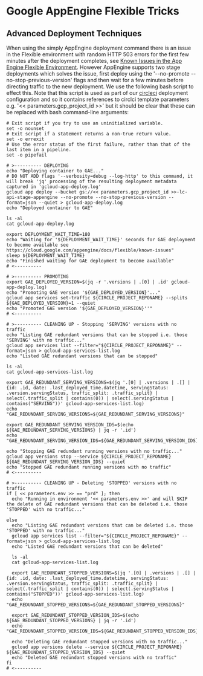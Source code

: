 # Google AppEngine Flexible Tricks

## Advanced Deployment Techniques

When using the simply AppEngine deployment command there is an issue in the Flexible environment with random HTTP 503 errors for the first few minutes after the deployment completes, see [Known Issues in the App Engine Flexible Environment](https://cloud.google.com/appengine/docs/flexible/known-issues).
However AppEngine supports two stage deployments which solves the issue, first deploy using the '--no-promote --no-stop-previous-version' flags and then wait for a few minutes before directing traffic to the new deployment.
We use the following bash script to effect this.
Note that this script is used as part of our [circleci](https://circleci.com) deployment configuration and so it contains references to circlci template parameters e.g. '<< parameters.gcp_project_id >>' but it should be clear that these can be replaced with bash command-line arguments:

```shell
# Exit script if you try to use an uninitialized variable.
set -o nounset
# Exit script if a statement returns a non-true return value.
set -o errexit
# Use the error status of the first failure, rather than that of the last item in a pipeline.
set -o pipefail

# >---------- DEPLOYING
echo "Deploying container to GAE..."
# DO NOT ADD flags '--verbosity=debug --log-http' to this command, it will break 'jq' processing of the resulting deployment metadata captured in 'gcloud-app-deploy.log'
gcloud app deploy --bucket gs://<< parameters.gcp_project_id >>-lc-api-stage-appengine --no-promote --no-stop-previous-version --format=json --quiet > gcloud-app-deploy.log
echo "Deployed container to GAE"

ls -al
cat gcloud-app-deploy.log

export DEPLOYMENT_WAIT_TIME=180
echo "Waiting for '${DEPLOYMENT_WAIT_TIME}' seconds for GAE deployment to become available see https://cloud.google.com/appengine/docs/flexible/known-issues"
sleep ${DEPLOYMENT_WAIT_TIME}
echo "Finished waiting for GAE deployment to become available"
# <----------

# >---------- PROMOTING
export GAE_DEPLOYED_VERSION=$(jq -r '.versions | .[0] | .id' gcloud-app-deploy.log)
echo "Promoting GAE version '${GAE_DEPLOYED_VERSION}'..."
gcloud app services set-traffic ${CIRCLE_PROJECT_REPONAME} --splits ${GAE_DEPLOYED_VERSION}=1 --quiet
echo "Promoted GAE version '${GAE_DEPLOYED_VERSION}''"
# <----------

# >---------- CLEANING UP - Stopping 'SERVING' versions with no traffic
echo "Listing GAE redundant versions that can be stopped i.e. those 'SERVING' with no traffic..."
gcloud app services list --filter="${CIRCLE_PROJECT_REPONAME}" --format=json > gcloud-app-services-list.log
echo "Listed GAE redundant versions that can be stopped"

ls -al
cat gcloud-app-services-list.log

export GAE_REDUNDANT_SERVING_VERSIONS=$(jq '.[0] | .versions | .[] | {id: .id, date: .last_deployed_time.datetime, servingStatus: .version.servingStatus, traffic_split: .traffic_split} | select(.traffic_split | contains(0)) | select(.servingStatus | contains("SERVING"))' gcloud-app-services-list.log)
echo "GAE_REDUNDANT_SERVING_VERSIONS=${GAE_REDUNDANT_SERVING_VERSIONS}"

export GAE_REDUNDANT_SERVING_VERSION_IDS=$(echo ${GAE_REDUNDANT_SERVING_VERSIONS} | jq -r '.id')
echo "GAE_REDUNDANT_SERVING_VERSION_IDS=${GAE_REDUNDANT_SERVING_VERSION_IDS}"

echo "Stopping GAE redundant running versions with no traffic..."
gcloud app versions stop --service ${CIRCLE_PROJECT_REPONAME} ${GAE_REDUNDANT_SERVING_VERSION_IDS} --quiet
echo "Stopped GAE redundant running versions with no traffic"
# <----------

# >---------- CLEANING UP - Deleting 'STOPPED' versions with no traffic
if [ << parameters.env >> == "prd" ]; then
  echo "Running in environment '<< parameters.env >>' and will SKIP the delete of GAE redundant versions that can be deleted i.e. those 'STOPPED' with no traffic..."

else
  echo "Listing GAE redundant versions that can be deleted i.e. those 'STOPPED' with no traffic..."
  gcloud app services list --filter="${CIRCLE_PROJECT_REPONAME}" --format=json > gcloud-app-services-list.log
  echo "Listed GAE redundant versions that can be deleted"

  ls -al
  cat gcloud-app-services-list.log

  export GAE_REDUNDANT_STOPPED_VERSIONS=$(jq '.[0] | .versions | .[] | {id: .id, date: .last_deployed_time.datetime, servingStatus: .version.servingStatus, traffic_split: .traffic_split} | select(.traffic_split | contains(0)) | select(.servingStatus | contains("STOPPED"))' gcloud-app-services-list.log)
  echo "GAE_REDUNDANT_STOPPED_VERSIONS=${GAE_REDUNDANT_STOPPED_VERSIONS}"

  export GAE_REDUNDANT_STOPPED_VERSION_IDS=$(echo ${GAE_REDUNDANT_STOPPED_VERSIONS} | jq -r '.id')
  echo "GAE_REDUNDANT_STOPPED_VERSION_IDS=${GAE_REDUNDANT_STOPPED_VERSION_IDS}"

  echo "Deleting GAE redundant stopped versions with no traffic..."
  gcloud app versions delete --service ${CIRCLE_PROJECT_REPONAME} ${GAE_REDUNDANT_STOPPED_VERSION_IDS} --quiet
  echo "Deleted GAE redundant stopped versions with no traffic"
fi
# <----------
```
